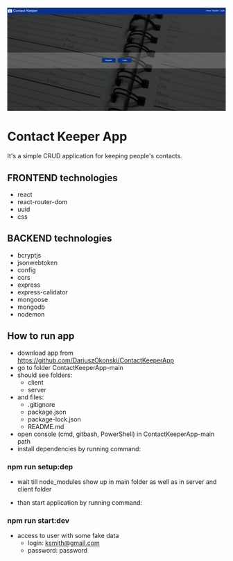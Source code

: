 ![image](client/public/gitImg/main.png)

# Contact Keeper App

It's a simple CRUD application for keeping people's contacts.

## FRONTEND technologies

- react
- react-router-dom
- uuid
- css

## BACKEND technologies

- bcryptjs
- jsonwebtoken
- config
- cors
- express
- express-calidator
- mongoose
- mongodb
- nodemon

## How to run app

- download app from https://github.com/DariuszOkonski/ContactKeeperApp
- go to folder ContactKeeperApp-main
- should see folders:
  - client
  - server
- and files:
  - .gitignore
  - package.json
  - package-lock.json
  - README.md
- open console (cmd, gitbash, PowerShell) in ContactKeeperApp-main path
- install dependencies by running command:

### npm run setup:dep

- wait till node_modules show up in main folder as well as in server and client folder

- than start application by running command:

### npm run start:dev

- access to user with some fake data
  - login: ksmith@gmail.com
  - password: password
